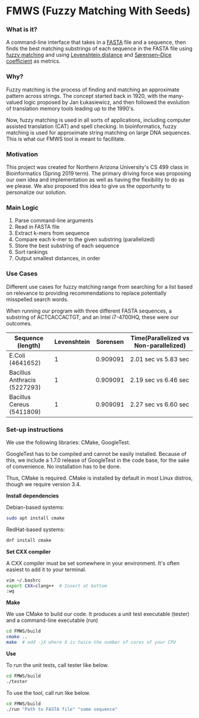 # FMWS (Fuzzy Matching With Seeds)

### What is it?

A command-line interface that takes in a [FASTA](https://en.wikipedia.org/wiki/FASTA) file and a sequence, then finds the best matching substrings of each sequence in the FASTA file using [fuzzy matching](https://en.wikipedia.org/wiki/Fuzzy_matching_(computer-assisted_translation)) and using [Levenshtein distance](https://en.wikipedia.org/wiki/Levenshtein_distance) and [Sørensen–Dice coefficient](https://en.wikipedia.org/wiki/S%C3%B8rensen%E2%80%93Dice_coefficient) as metrics.

### Why?

Fuzzy matching is the process of finding and matching an approximate pattern across strings. The concept started back in 1920, with the many-valued logic proposed by Jan Łukasiewicz, and then followed the evolution of translation memory tools leading up to the 1990's.

Now, fuzzy matching is used in all sorts of applications, including computer assisted translation (CAT) and spell checking. In bioinformatics, fuzzy matching is used for approximate string matching on large DNA sequences. This is what our FMWS tool is meant to facilitate.

### Motivation

This project was created for Northern Arizona University's CS 499 class in Bioinformatics (Spring 2019 term). The primary driving force was proposing our own idea and implementation as well as having the flexibility to do as we please. We also proposed this idea to give us the opportunity to personalize our solution.

### Main Logic

1. Parse command-line arguments
2. Read in FASTA file
3. Extract k-mers from sequence
4. Compare each k-mer to the given substring (parallelized)
5. Store the best substring of each sequence
6. Sort rankings
7. Output smallest distances, in order

###  Use Cases

Different use cases for fuzzy matching range from searching for a list based on relevance to providing recommendations to replace potentially misspelled search words. 

When running our program with three different FASTA sequences, a substring of ACTCACCACTGT, and an Intel i7-4700HQ, these were our outcomes.

Sequence (length)  | Levenshtein | Sorensen | Time(Parallelized vs Non-parallelized) |
------------------ | ----------- | -------- | -------------------------------------- |
E.Coli (4641652)  | 1  | 0.909091  | 2.01 sec vs 5.83 sec  |
Bacillus Anthracis (5227293)  | 1  | 0.909091  | 2.19 sec vs 6.46 sec  |
Bacillus Cereus (5411809)  | 1  | 0.909091  | 2.27 sec vs 6.60 sec  |

### Set-up instructions

We use the following libraries: CMake, GoogleTest. 

GoogleTest has to be compiled and cannot be easily installed. Because of this, we include a 1.7.0 release of GoogleTest in the code base, for the sake of convenience. No installation has to be done. 

Thus, CMake is required. CMake is installed by default in most Linux distros, though we require version 3.4.


__Install dependencies__

Debian-based systems:

```sh
sudo apt install cmake
```

RedHat-based systems:
```sh
dnf install cmake
```

__Set CXX compiler__

A CXX compiler must be set somewhere in your environment. It's often easiest to add it to your terminal.

```sh
vim ~/.bashrc
export CXX=clang++  # Insert at bottom
:wq
```

__Make__

We use CMake to build our code. It produces a unit test executable (tester) and a command-line executable (run)

```sh
cd FMWS/build
cmake ..
make  # add -jX where X is twice the number of cores of your CPU
```

__Use__

To run the unit tests, call tester like below.

```sh
cd FMWS/build
./tester
```

To use the tool, call run like below.

```sh
cd FMWS/build
./run "Path to FASTA file" "some sequence"
```
